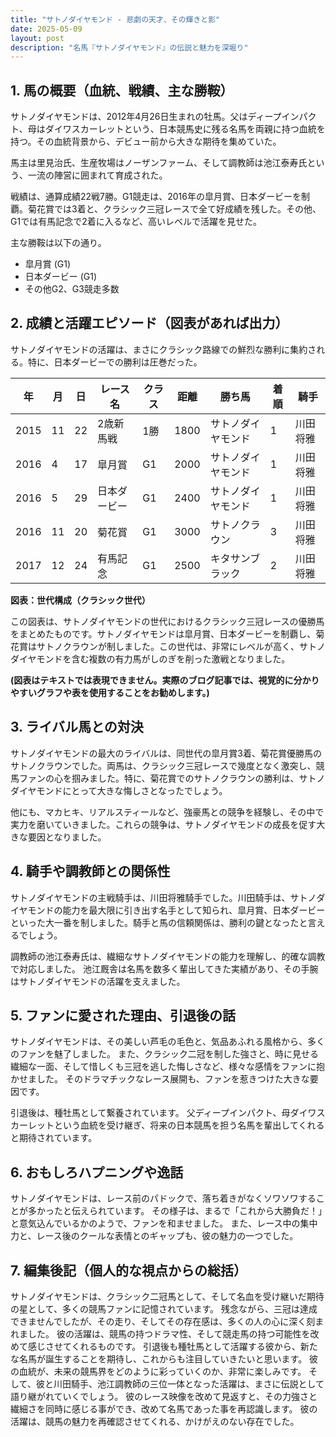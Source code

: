 ```yaml
---
title: "サトノダイヤモンド - 悲劇の天才、その輝きと影"
date: 2025-05-09
layout: post
description: "名馬『サトノダイヤモンド』の伝説と魅力を深堀り"
---
```


## 1. 馬の概要（血統、戦績、主な勝鞍）

サトノダイヤモンドは、2012年4月26日生まれの牡馬。父はディープインパクト、母はダイワスカーレットという、日本競馬史に残る名馬を両親に持つ血統を持つ。その血統背景から、デビュー前から大きな期待を集めていた。

馬主は里見治氏、生産牧場はノーザンファーム、そして調教師は池江泰寿氏という、一流の陣営に囲まれて育成された。

戦績は、通算成績22戦7勝。G1競走は、2016年の皐月賞、日本ダービーを制覇。菊花賞では3着と、クラシック三冠レースで全て好成績を残した。その他、G1では有馬記念で2着に入るなど、高いレベルで活躍を見せた。

主な勝鞍は以下の通り。

* 皐月賞 (G1)
* 日本ダービー (G1)
* その他G2、G3競走多数


## 2. 成績と活躍エピソード（図表があれば出力）

サトノダイヤモンドの活躍は、まさにクラシック路線での鮮烈な勝利に集約される。特に、日本ダービーでの勝利は圧巻だった。

| 年 | 月 | 日 | レース名             | クラス | 距離 | 勝ち馬     | 着順 | 騎手      |
|---|----|---|----------------------|-------|-----|-------------|-----|------------|
| 2015 | 11 | 22 | 2歳新馬戦           | 1勝 | 1800 | サトノダイヤモンド | 1   | 川田将雅    |
| 2016 | 4 | 17 | 皐月賞               | G1   | 2000 | サトノダイヤモンド | 1   | 川田将雅    |
| 2016 | 5 | 29 | 日本ダービー           | G1   | 2400 | サトノダイヤモンド | 1   | 川田将雅    |
| 2016 | 11 | 20 | 菊花賞               | G1   | 3000 | サトノクラウン | 3   | 川田将雅    |
| 2017 | 12 | 24 | 有馬記念               | G1   | 2500 | キタサンブラック | 2   | 川田将雅    |


**図表：世代構成（クラシック世代）**

この図表は、サトノダイヤモンドの世代におけるクラシック三冠レースの優勝馬をまとめたものです。サトノダイヤモンドは皐月賞、日本ダービーを制覇し、菊花賞はサトノクラウンが制しました。この世代は、非常にレベルが高く、サトノダイヤモンドを含む複数の有力馬がしのぎを削った激戦となりました。


**(図表はテキストでは表現できません。実際のブログ記事では、視覚的に分かりやすいグラフや表を使用することをお勧めします。)**


## 3. ライバル馬との対決

サトノダイヤモンドの最大のライバルは、同世代の皐月賞3着、菊花賞優勝馬のサトノクラウンでした。両馬は、クラシック三冠レースで幾度となく激突し、競馬ファンの心を掴みました。特に、菊花賞でのサトノクラウンの勝利は、サトノダイヤモンドにとって大きな悔しさとなったでしょう。

他にも、マカヒキ、リアルスティールなど、強豪馬との競争を経験し、その中で実力を磨いていきました。これらの競争は、サトノダイヤモンドの成長を促す大きな要因となりました。


## 4. 騎手や調教師との関係性

サトノダイヤモンドの主戦騎手は、川田将雅騎手でした。川田騎手は、サトノダイヤモンドの能力を最大限に引き出す名手として知られ、皐月賞、日本ダービーといった大一番を制しました。騎手と馬の信頼関係は、勝利の鍵となったと言えるでしょう。

調教師の池江泰寿氏は、繊細なサトノダイヤモンドの能力を理解し、的確な調教で対応しました。  池江厩舎は名馬を数多く輩出してきた実績があり、その手腕はサトノダイヤモンドの活躍を支えました。


## 5. ファンに愛された理由、引退後の話

サトノダイヤモンドは、その美しい芦毛の毛色と、気品あふれる風格から、多くのファンを魅了しました。  また、クラシック二冠を制した強さと、時に見せる繊細な一面、そして惜しくも三冠を逃した悔しさなど、様々な感情をファンに抱かせました。  そのドラマチックなレース展開も、ファンを惹きつけた大きな要因です。

引退後は、種牡馬として繋養されています。  父ディープインパクト、母ダイワスカーレットという血統を受け継ぎ、将来の日本競馬を担う名馬を輩出してくれると期待されています。


## 6. おもしろハプニングや逸話

サトノダイヤモンドは、レース前のパドックで、落ち着きがなくソワソワすることが多かったと伝えられています。  その様子は、まるで「これから大勝負だ！」と意気込んでいるかのようで、ファンを和ませました。  また、レース中の集中力と、レース後のクールな表情とのギャップも、彼の魅力の一つでした。


## 7. 編集後記（個人的な視点からの総括）

サトノダイヤモンドは、クラシック二冠馬として、そして名血を受け継いだ期待の星として、多くの競馬ファンに記憶されています。  残念ながら、三冠は達成できませんでしたが、その走り、そしてその存在感は、多くの人の心に深く刻まれました。  彼の活躍は、競馬の持つドラマ性、そして競走馬の持つ可能性を改めて感じさせてくれるものです。  引退後も種牡馬として活躍する彼から、新たな名馬が誕生することを期待し、これからも注目していきたいと思います。  彼の血統が、未来の競馬界をどのように彩っていくのか、非常に楽しみです。  そして、彼と川田騎手、池江調教師の三位一体となった活躍は、まさに伝説として語り継がれていくでしょう。  彼のレース映像を改めて見返すと、その力強さと繊細さを同時に感じる事ができ、改めて名馬であった事を再認識します。  彼の活躍は、競馬の魅力を再確認させてくれる、かけがえのない存在でした。
